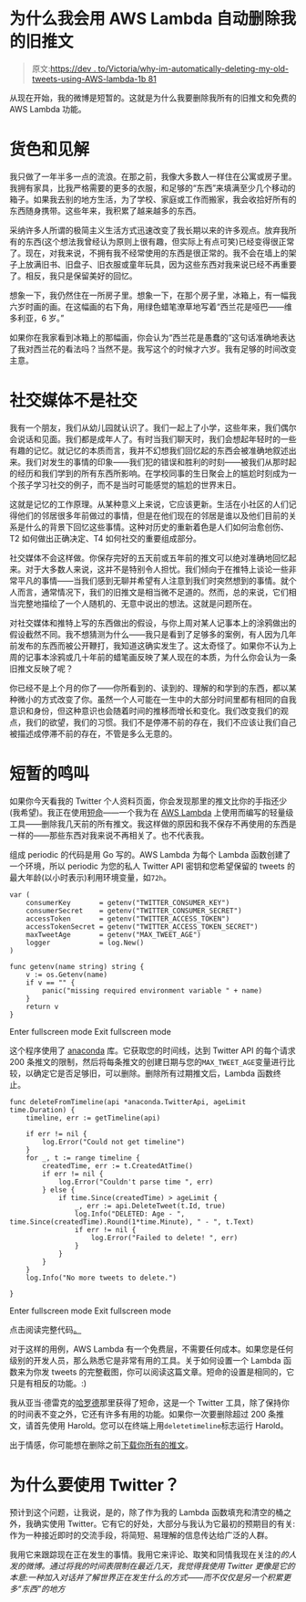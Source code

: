 # 为什么我会用 AWS Lambda 自动删除我的旧推文

> 原文:[https://dev . to/Victoria/why-im-automatically-deleting-my-old-tweets-using-AWS-lambda-1b 81](https://dev.to/victoria/why-im-automatically-deleting-my-old-tweets-using-aws-lambda-1b81)

从现在开始，我的微博是短暂的。这就是为什么我要删除我所有的旧推文和免费的 AWS Lambda 功能。

# 货色和见解

我只做了一年半多一点的流浪。在那之前，我像大多数人一样住在公寓或房子里。我拥有家具，比我严格需要的更多的衣服，和足够的“东西”来填满至少几个移动的箱子。如果我去别的地方生活，为了学校、家庭或工作而搬家，我会收拾好所有的东西随身携带。这些年来，我积累了越来越多的东西。

采纳许多人所谓的极简主义生活方式迅速改变了我长期以来的许多观点。放弃我所有的东西(这个想法我曾经认为原则上很有趣，但实际上有点可笑)已经变得很正常了。现在，对我来说，不拥有我不经常使用的东西是很正常的。我不会在墙上的架子上放满旧书、旧盘子、旧衣服或童年玩具，因为这些东西对我来说已经不再重要了。相反，我只是保留美好的回忆。

想象一下，我仍然住在一所房子里。想象一下，在那个房子里，冰箱上，有一幅我六岁时画的画。在这幅画的右下角，用绿色蜡笔潦草地写着“西兰花是哑巴——维多利亚，6 岁。”

如果你在我家看到冰箱上的那幅画，你会认为“西兰花是愚蠢的”这句话准确地表达了我对西兰花的看法吗？当然不是。我写这个的时候才六岁。我有足够的时间改变主意。

# 社交媒体不是社交

我有一个朋友，我们从幼儿园就认识了。我们一起上了小学，这些年来，我们偶尔会说话和见面。我们都是成年人了。有时当我们聊天时，我们会想起年轻时的一些有趣的记忆。就记忆的本质而言，我并不幻想我们回忆起的东西会被准确地叙述出来。我们对发生的事情的印象——我们犯的错误和胜利的时刻——被我们从那时起的经历和我们学到的所有东西所影响。在学校同事的生日聚会上的尴尬时刻成为一个孩子学习社交的例子，而不是当时可能感觉的尴尬的世界末日。

这就是记忆的工作原理。从某种意义上来说，它应该更新。生活在小社区的人们记得他们的邻居很多年前做过的事情，但是在他们现在的邻居是谁以及他们目前的关系是什么的背景下回忆这些事情。这种对历史的重新着色是人们如何治愈创伤、T2 如何做出正确决定、T4 如何社交的重要组成部分。

社交媒体不会这样做。你保存完好的五天前或五年前的推文可以绝对准确地回忆起来。对于大多数人来说，这并不是特别令人担忧。我们倾向于在推特上谈论一些非常平凡的事情——当我们感到无聊并希望有人注意到我们时突然想到的事情。就个人而言，通常情况下，我们的旧推文是相当微不足道的。然而，总的来说，它们相当完整地描绘了一个人随机的、无意中说出的想法。这就是问题所在。

对社交媒体和推特上写的东西做出的假设，与你上周对某人记事本上的涂鸦做出的假设截然不同。我不想猜测为什么——我只是看到了足够多的案例，有人因为几年前发布的东西而被公开鞭打，我知道这确实发生了。这太奇怪了。如果你不认为上周的记事本涂鸦或几十年前的蜡笔画反映了某人现在的本质，为什么你会认为一条旧推文反映了呢？

你已经不是上个月的你了——你所看到的、读到的、理解的和学到的东西，都以某种微小的方式改变了你。虽然一个人可能在一生中的大部分时间里都有相同的自我意识和身份，但这种意识也会随着时间的推移而增长和变化。我们改变我们的观点，我们的欲望，我们的习惯。我们不是停滞不前的存在，我们不应该让我们自己被描述成停滞不前的存在，不管是多么无意的。

# 短暂的鸣叫

如果你今天看我的 Twitter 个人资料页面，你会发现那里的推文比你的手指还少(我希望)。我正在使用[短命](https://github.com/victoriadotdev/ephemeral)——一个我为在 [AWS Lambda](https://aws.amazon.com/lambda/) 上使用而编写的轻量级工具——删除我几天前的所有推文。我这样做的原因和我不保存不再使用的东西是一样的——那些东西对我来说不再相关了。也不代表我。

组成 periodic 的代码是用 Go 写的。AWS Lambda 为每个 Lambda 函数创建了一个环境，所以 periodic 为您的私人 Twitter API 密钥和您希望保留的 tweets 的最大年龄(以小时表示)利用环境变量，如`72h`。

```
var (
    consumerKey       = getenv("TWITTER_CONSUMER_KEY")
    consumerSecret    = getenv("TWITTER_CONSUMER_SECRET")
    accessToken       = getenv("TWITTER_ACCESS_TOKEN")
    accessTokenSecret = getenv("TWITTER_ACCESS_TOKEN_SECRET")
    maxTweetAge       = getenv("MAX_TWEET_AGE")
    logger            = log.New()
)

func getenv(name string) string {
    v := os.Getenv(name)
    if v == "" {
        panic("missing required environment variable " + name)
    }
    return v
} 
```

Enter fullscreen mode Exit fullscreen mode

这个程序使用了 [anaconda](https://github.com/ChimeraCoder/anaconda) 库。它获取您的时间线，达到 Twitter API 的每个请求 200 条推文的限制，然后将每条推文的创建日期与您的`MAX_TWEET_AGE`变量进行比较，以确定它是否足够旧，可以删除。删除所有过期推文后，Lambda 函数终止。

```
func deleteFromTimeline(api *anaconda.TwitterApi, ageLimit time.Duration) {
    timeline, err := getTimeline(api)

    if err != nil {
        log.Error("Could not get timeline")
    }
    for _, t := range timeline {
        createdTime, err := t.CreatedAtTime()
        if err != nil {
            log.Error("Couldn't parse time ", err)
        } else {
            if time.Since(createdTime) > ageLimit {
                _, err := api.DeleteTweet(t.Id, true)
                log.Info("DELETED: Age - ", time.Since(createdTime).Round(1*time.Minute), " - ", t.Text)
                if err != nil {
                    log.Error("Failed to delete! ", err)
                }
            }
        }
    }
    log.Info("No more tweets to delete.")

} 
```

Enter fullscreen mode Exit fullscreen mode

点击阅读完整代码[。](https://github.com/victoriadotdev/ephemeral/blob/master/main.go)

对于这样的用例，AWS Lambda 有一个免费层，不需要任何成本。如果您是任何级别的开发人员，那么熟悉它是非常有用的工具。关于如何设置一个 Lambda 函数来为你发 tweets 的完整截图，你可以阅读这篇文章。短命的设置是相同的，它只是有相反的功能。:)

我从亚当·德雷克的[哈罗德](https://github.com/adamdrake/harold)那里获得了短命，这是一个 Twitter 工具，除了保持你的时间表不变之外，它还有许多有用的功能。如果你一次要删除超过 200 条推文，请首先使用 Harold。您可以在终端上用`deletetimeline`标志运行 Harold。

出于情感，你可能想在删除之前[下载你所有的推文](https://twitter.com/settings/your_twitter_data)。

# 为什么要使用 Twitter？

预计到这个问题，让我说，是的，除了作为我的 Lambda 函数填充和清空的桶之外，我确实使用 Twitter。它有它的好处，大部分与我认为它最初的预期目的有关:作为一种接近即时的交流手段，将简短、易理解的信息传达给广泛的人群。

我用它来跟踪现在正在发生的事情。我用它来评论、取笑和同情我现在关注的*的人发的微博。*通过将我的时间表限制在最近几天，我觉得我使用 Twitter 更像是它的本意:一种加入对话并了解世界正在发生什么的方式*——而不仅仅是另一个积累更多“东西”的地方*